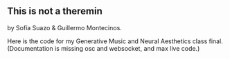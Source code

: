 ## This is not a theremin
by Sofía Suazo & Guillermo Montecinos.

Here is the code for my Generative Music and Neural Aesthetics class final. 
(Documentation is missing osc and websocket, and max live code.)
